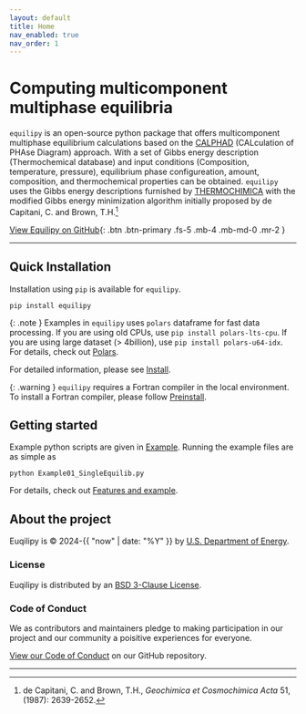 ```yaml
---
layout: default
title: Home
nav_enabled: true
nav_order: 1
---
```


# Computing multicomponent multiphase equilibria

`equilipy` is an open-source python package that offers multicomponent multiphase equilibrium calculations based on the [CALPHAD][CALPHAD method] (CALculation of PHAse Diagram) approach. With a set of Gibbs energy description (Thermochemical database) and input conditions (Composition, temperature, pressure), equilibrium phase configureation, amount, composition, and thermochemical properties can be obtained. `equilipy` uses the Gibbs energy descriptions furnished by [THERMOCHIMICA][Thermochimica] with the modified Gibbs energy minimization algorithm initially proposed by de Capitani, C. and Brown, T.H.[^1]

[View Equilipy on GitHub][equilipy]{: .btn .btn-primary .fs-5 .mb-4 .mb-md-0 .mr-2 }

---
## Quick Installation

Installation using `pip` is available for `equilipy`.
```
pip install equilipy
```

{: .note }
Examples in `equilipy` uses `polars` dataframe for fast data processing. If you are using old CPUs, use ```pip install polars-lts-cpu```. If you are using large dataset (> 4billion), use 
```pip install polars-u64-idx```. For details, check out [Polars][polars].

For detailed information, please see [Install][install].

{: .warning }
`equilipy` requires a Fortran compiler in the local environment. To install a Fortran compiler, please follow [Preinstall][preinstall].


## Getting started
Example python scripts are given in [Example][examples]. Running the example files are as simple as

```
python Example01_SingleEquilib.py
```

For details, check out [Features and example][features].


## About the project

Euqilipy is &copy; 2024-{{ "now" | date: "%Y" }} by [U.S. Department of Energy](https://doi.org/10.11578/dc.20240312.4).

### License

Euqilipy is distributed by an [BSD 3-Clause License](https://github.com/ORNL/Equilipy/blob/main/LICENSE).

### Code of Conduct

We as contributors and maintainers pledge to making participation in our project and
our community a poisitive experiences for everyone.

[View our Code of Conduct](https://github.com/ORNL/Equilipy/blob/main/CODE_OF_CONDUCT.md) on our GitHub repository.

----
[^1]: de Capitani, C. and Brown, T.H., *Geochimica et Cosmochimica Acta* 51, (1987): 2639-2652.

[equilipy]: https://github.com/ORNL/Equilipy
[CALPHAD method]: https://calphad.org
[Thermochimica]: https://github.com/ORNL-CEES/thermochimica
[preinstall]: https://ornl.github.io/Equilipy/preinstall.html
[install]: https://ornl.github.io/Equilipy/install.html
[features]: https://ornl.github.io/Equilipy/features.html
[polars]: https://docs.pola.rs/
[examples]: https://github.com/ORNL/Equilipy/blob/main/example